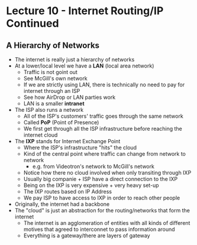 # Lecture 10 - Internet Routing/IP Continued

## A Hierarchy of Networks
* The internet is really just a hierarchy of networks
* At a lower/local level we have a **LAN** (local area network)
    * Traffic is not goint out
    * See McGill's own network
    * If we are strictly using LAN, there is technically no need to pay for internet through an ISP
    * See how AirDrop or LAN parties work
    * LAN is a smaller **intranet**
* The ISP also runs a network
    * All of the ISP's customers' traffic goes through the same network
    * Called **PoP** (Point of Presence)
    * We first get through all the ISP infrastructure before reaching the internet cloud
* The **IXP** stands for Internet Exchange Point
    * Where the ISP's infrastructure "hits" the cloud 
    * Kind of the central point where traffic can change from network to network
        * e.g. from Videotron's network to McGill's network
    * Notice how there no cloud involved when only transiting through IXP
    * Usually big companie + ISP have a direct connection to the IXP
    * Being on the IXP is very expensive + very heavy set-up
    * The IXP routes based on IP Address
    * We pay ISP to have access to IXP in order to reach other people
* Originally, the internet had a backbone
* The "cloud" is just an abstraction for the routing/networks that form the internet
    * The internet is an agglomeration of entities with all kinds of different motives that agreed to interconnet to pass information around
    * Everything is a gateway/there are layers of gateway